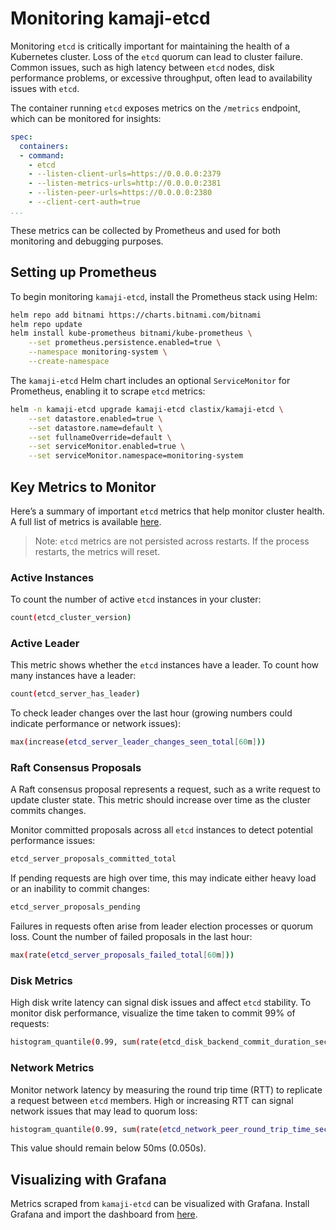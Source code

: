 # Monitoring kamaji-etcd

Monitoring `etcd` is critically important for maintaining the health of a Kubernetes cluster. Loss of the `etcd` quorum can lead to cluster failure. Common issues, such as high latency between `etcd` nodes, disk performance problems, or excessive throughput, often lead to availability issues with `etcd`.

The container running `etcd` exposes metrics on the `/metrics` endpoint, which can be monitored for insights:

```yaml
spec:
  containers:
  - command:
    - etcd
    - --listen-client-urls=https://0.0.0.0:2379
    - --listen-metrics-urls=http://0.0.0.0:2381
    - --listen-peer-urls=https://0.0.0.0:2380
    - --client-cert-auth=true
...
```

These metrics can be collected by Prometheus and used for both monitoring and debugging purposes.

## Setting up Prometheus

To begin monitoring `kamaji-etcd`, install the Prometheus stack using Helm:

```sh
helm repo add bitnami https://charts.bitnami.com/bitnami
helm repo update
helm install kube-prometheus bitnami/kube-prometheus \
    --set prometheus.persistence.enabled=true \
    --namespace monitoring-system \
    --create-namespace
```

The `kamaji-etcd` Helm chart includes an optional `ServiceMonitor` for Prometheus, enabling it to scrape `etcd` metrics:

```sh
helm -n kamaji-etcd upgrade kamaji-etcd clastix/kamaji-etcd \
    --set datastore.enabled=true \
    --set datastore.name=default \
    --set fullnameOverride=default \
    --set serviceMonitor.enabled=true \
    --set serviceMonitor.namespace=monitoring-system
```

## Key Metrics to Monitor

Here’s a summary of important `etcd` metrics that help monitor cluster health. A full list of metrics is available [here](https://etcd.io/docs/v3.5/metrics/etcd-metrics-latest.txt).

> Note: `etcd` metrics are not persisted across restarts. If the process restarts, the metrics will reset.

### Active Instances

To count the number of active `etcd` instances in your cluster:

```sh
count(etcd_cluster_version)
```

### Active Leader

This metric shows whether the `etcd` instances have a leader. To count how many instances have a leader:

```sh
count(etcd_server_has_leader)
```

To check leader changes over the last hour (growing numbers could indicate performance or network issues):

```sh
max(increase(etcd_server_leader_changes_seen_total[60m]))
```

### Raft Consensus Proposals

A Raft consensus proposal represents a request, such as a write request to update cluster state. This metric should increase over time as the cluster commits changes.

Monitor committed proposals across all `etcd` instances to detect potential performance issues:

```sh
etcd_server_proposals_committed_total
```

If pending requests are high over time, this may indicate either heavy load or an inability to commit changes:

```sh
etcd_server_proposals_pending
```

Failures in requests often arise from leader election processes or quorum loss. Count the number of failed proposals in the last hour:

```sh
max(rate(etcd_server_proposals_failed_total[60m]))
```

### Disk Metrics

High disk write latency can signal disk issues and affect `etcd` stability. To monitor disk performance, visualize the time taken to commit 99% of requests:

```sh
histogram_quantile(0.99, sum(rate(etcd_disk_backend_commit_duration_seconds_bucket{job=~"etcd"}[5m])) by (le,instance))
```

### Network Metrics

Monitor network latency by measuring the round trip time (RTT) to replicate a request between `etcd` members. High or increasing RTT can signal network issues that may lead to quorum loss:

```sh
histogram_quantile(0.99, sum(rate(etcd_network_peer_round_trip_time_seconds_bucket[5m])) by (le,instance))
```

This value should remain below 50ms (0.050s).

## Visualizing with Grafana

Metrics scraped from `kamaji-etcd` can be visualized with Grafana. Install Grafana and import the dashboard from [here](../monitoring/grafana-dashboard.json).

